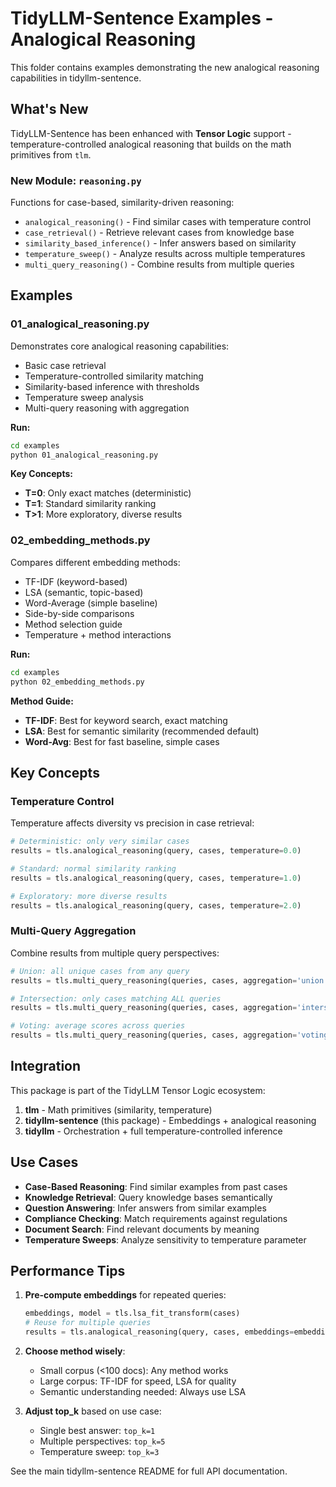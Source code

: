# TidyLLM-Sentence Examples - Analogical Reasoning

This folder contains examples demonstrating the new analogical reasoning capabilities in tidyllm-sentence.

## What's New

TidyLLM-Sentence has been enhanced with **Tensor Logic** support - temperature-controlled analogical reasoning that builds on the math primitives from `tlm`.

### New Module: `reasoning.py`

Functions for case-based, similarity-driven reasoning:
- `analogical_reasoning()` - Find similar cases with temperature control
- `case_retrieval()` - Retrieve relevant cases from knowledge base
- `similarity_based_inference()` - Infer answers based on similarity
- `temperature_sweep()` - Analyze results across multiple temperatures
- `multi_query_reasoning()` - Combine results from multiple queries

## Examples

### 01_analogical_reasoning.py

Demonstrates core analogical reasoning capabilities:
- Basic case retrieval
- Temperature-controlled similarity matching
- Similarity-based inference with thresholds
- Temperature sweep analysis
- Multi-query reasoning with aggregation

**Run:**
```bash
cd examples
python 01_analogical_reasoning.py
```

**Key Concepts:**
- **T=0**: Only exact matches (deterministic)
- **T=1**: Standard similarity ranking
- **T>1**: More exploratory, diverse results

### 02_embedding_methods.py

Compares different embedding methods:
- TF-IDF (keyword-based)
- LSA (semantic, topic-based)
- Word-Average (simple baseline)
- Side-by-side comparisons
- Method selection guide
- Temperature + method interactions

**Run:**
```bash
cd examples
python 02_embedding_methods.py
```

**Method Guide:**
- **TF-IDF**: Best for keyword search, exact matching
- **LSA**: Best for semantic similarity (recommended default)
- **Word-Avg**: Best for fast baseline, simple cases

## Key Concepts

### Temperature Control

Temperature affects diversity vs precision in case retrieval:

```python
# Deterministic: only very similar cases
results = tls.analogical_reasoning(query, cases, temperature=0.0)

# Standard: normal similarity ranking
results = tls.analogical_reasoning(query, cases, temperature=1.0)

# Exploratory: more diverse results
results = tls.analogical_reasoning(query, cases, temperature=2.0)
```

### Multi-Query Aggregation

Combine results from multiple query perspectives:

```python
# Union: all unique cases from any query
results = tls.multi_query_reasoning(queries, cases, aggregation='union')

# Intersection: only cases matching ALL queries
results = tls.multi_query_reasoning(queries, cases, aggregation='intersection')

# Voting: average scores across queries
results = tls.multi_query_reasoning(queries, cases, aggregation='voting')
```

## Integration

This package is part of the TidyLLM Tensor Logic ecosystem:

1. **tlm** - Math primitives (similarity, temperature)
2. **tidyllm-sentence** (this package) - Embeddings + analogical reasoning
3. **tidyllm** - Orchestration + full temperature-controlled inference

## Use Cases

- **Case-Based Reasoning**: Find similar examples from past cases
- **Knowledge Retrieval**: Query knowledge bases semantically
- **Question Answering**: Infer answers from similar examples
- **Compliance Checking**: Match requirements against regulations
- **Document Search**: Find relevant documents by meaning
- **Temperature Sweeps**: Analyze sensitivity to temperature parameter

## Performance Tips

1. **Pre-compute embeddings** for repeated queries:
   ```python
   embeddings, model = tls.lsa_fit_transform(cases)
   # Reuse for multiple queries
   results = tls.analogical_reasoning(query, cases, embeddings=embeddings, model=model)
   ```

2. **Choose method wisely**:
   - Small corpus (<100 docs): Any method works
   - Large corpus: TF-IDF for speed, LSA for quality
   - Semantic understanding needed: Always use LSA

3. **Adjust top_k** based on use case:
   - Single best answer: `top_k=1`
   - Multiple perspectives: `top_k=5`
   - Temperature sweep: `top_k=3`

See the main tidyllm-sentence README for full API documentation.
